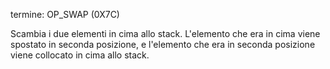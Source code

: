 termine: OP_SWAP (0X7C)

Scambia i due elementi in cima allo stack. L'elemento che era in cima viene spostato in seconda posizione, e l'elemento che era in seconda posizione viene collocato in cima allo stack.